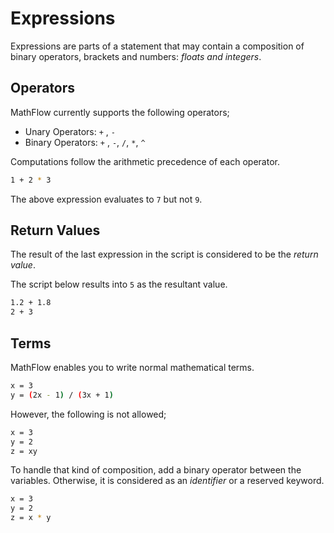 # Expressions

Expressions are parts of a statement that may contain a composition of binary operators, brackets and numbers: _floats and integers_.

## Operators

MathFlow currently supports the following operators;

- Unary Operators: `+` , `-`
- Binary Operators: `+` , `-`, `/`, `*`, `^`

Computations follow the arithmetic precedence of each operator.

```sh
1 + 2 * 3
```

The above expression evaluates to `7` but not `9`.

## Return Values

The result of the last expression in the script is considered to be the _return value_.

The script below results into `5` as the resultant value.

```sh
1.2 + 1.8
2 + 3
```

## Terms

MathFlow enables you to write normal mathematical terms.

```sh
x = 3
y = (2x - 1) / (3x + 1)
```

However, the following is not allowed;

```sh
x = 3
y = 2
z = xy
```

To handle that kind of composition, add a binary operator between the variables. Otherwise, it is considered as an _identifier_ or a reserved keyword.

```sh
x = 3
y = 2
z = x * y
```
